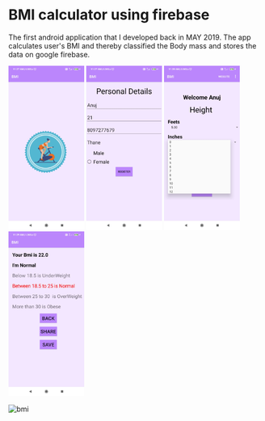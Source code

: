 # BMI calculator using firebase

The first android application that I developed back in MAY 2019. The app calculates user's BMI and thereby classified the Body mass and stores the data on google firebase.

<img src="github_images/SplashScreen.jpg" width="150"> <img src="github_images/MainActivity.jpg" width="150">
<img src="github_images/EntryActivity.jpg" width="150"> <img src="github_images/ResultActivity.jpg" width="150">


![bmi](https://user-images.githubusercontent.com/53031645/89754111-37bb7c80-daf8-11ea-8e2f-d66a0eab2793.gif)







